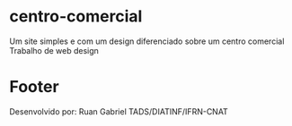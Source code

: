 # centro-comercial
  Um site simples e com um design diferenciado sobre um centro comercial
  Trabalho de web design

# Footer
  Desenvolvido por: Ruan Gabriel
  TADS/DIATINF/IFRN-CNAT
